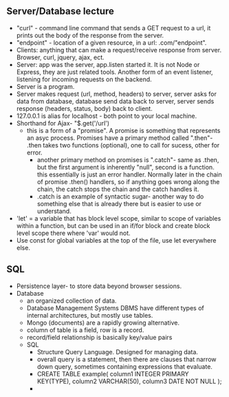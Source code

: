 ## Server/Database lecture
- "curl" - command line command that sends a GET request to a url, it prints out the body of the response from the server. 
- "endpoint" - location of a given resource, in a url: .com/"endpoint".
- Clients: anything that can make a request/receive response from server. Browser, curl, jquery, ajax, ect.  
- Server: app was the server, app.listen started it. It is not Node or Express, they are just related tools. Another form of an event listener, listening for incoming requests on the backend.  
- Server is a program.
- Server makes request (url, method, headers) to server, server asks for data from database, database send data back to server, server sends response (headers, status, body) back to client.
- 127.0.0.1 is alias for localhost - both point to your local machine.
- Shorthand for Ajax- "$.get('/url') 
  - this is a form of a "promise". A promise is something that represents an asyc process. Promises have a primary method called ".then"- .then takes two functions (optional), one to call for sucess, other for error.
    - another primary method on promises is ".catch"- same as .then, but the first argument is inherently "null", second is a function. this essentially is just an error handler. Normally later in the chain of promise .then() handlers, so if anything goes wrong along the chain, the catch stops the chain and the catch handles it.
    - .catch is an example of syntactic sugar- another way to do something else that is already there but is easier to use or understand.
- 'let' = a variable that has block level scope, similar to scope of variables within a function, but can be used in an if/for block and create block level scope there where 'var' would not.
- Use const for global variables at the top of the file, use let everywhere else. 

## SQL
- Persistence layer- to store data beyond browser sessions. 
- Database
  - an organized collection of data. 
  - Database Management Systems DBMS have different types of internal architectures, but mostly use tables.
  - Mongo (documents) are a rapidly growing alternative. 
  - column of table is a field, row is a record.
  - record/field relationship is basically key/value pairs
  - SQL 
    - Structure Query Language. Designed for managing data. 
    - overall query is a statement, then there are clauses that narrow down query, sometimes containing expressions that evaluate. 
    - CREATE TABLE example(
      column1 INTEGER PRIMARY KEY(TYPE), 
      column2 VARCHAR(50),
      column3 DATE NOT NULL
    );
    - 